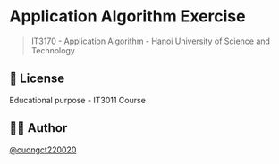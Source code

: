 # Application Algorithm Exercise


> IT3170 - Application Algorithm - Hanoi University of Science and Technology


## 📝 License
Educational purpose - IT3011 Course

## 👨‍💻 Author
[@cuongct220020](https://github.com/cuongct220020)
